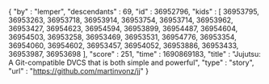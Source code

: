 {
  "by" : "lemper",
  "descendants" : 69,
  "id" : 36952796,
  "kids" : [ 36953795, 36953263, 36953718, 36953914, 36953754, 36953714, 36953962, 36953427, 36954623, 36954594, 36953899, 36954487, 36954604, 36954503, 36953258, 36953469, 36953531, 36954776, 36953354, 36954060, 36954602, 36953457, 36954052, 36953886, 36953433, 36953987, 36953698 ],
  "score" : 251,
  "time" : 1690869183,
  "title" : "Jujutsu: A Git-compatible DVCS that is both simple and powerful",
  "type" : "story",
  "url" : "https://github.com/martinvonz/jj"
}
